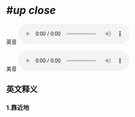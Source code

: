 # ***\#up close*** 
英音
<audio src="./media/up close1_AAC.aac" controls="controls"></audio>

美音
<audio src="./media/up close2_AAC.aac" controls="controls"></audio>



  

英文释义
---
### 1.**靠近地**  


